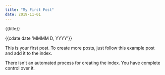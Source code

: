 ```yaml
---
title: "My First Post"
date: 2019-11-01
---
```


{{title}}

{{cdate date 'MMMM D, YYYY'}}

This is your first post. To create more posts, just
follow this example post and add it to the index.

There isn't an automated process for creating the
index. You have complete control over it.

